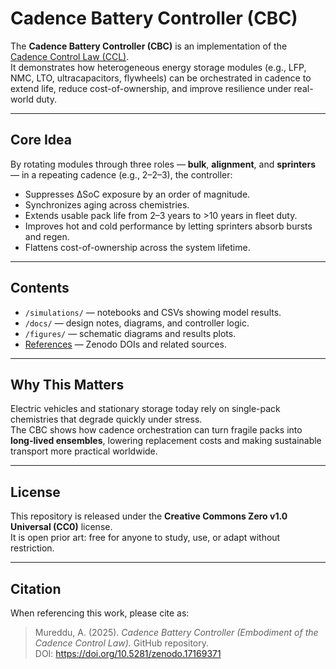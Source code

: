 # Cadence Battery Controller (CBC)

The **Cadence Battery Controller (CBC)** is an implementation of the [Cadence Control Law (CCL)](https://github.com/andrewmureddu/cadence-control-law).  
It demonstrates how heterogeneous energy storage modules (e.g., LFP, NMC, LTO, ultracapacitors, flywheels) can be orchestrated in cadence to extend life, reduce cost-of-ownership, and improve resilience under real-world duty.

---

## Core Idea
By rotating modules through three roles — **bulk**, **alignment**, and **sprinters** — in a repeating cadence (e.g., 2–2–3), the controller:

- Suppresses ΔSoC exposure by an order of magnitude.  
- Synchronizes aging across chemistries.  
- Extends usable pack life from 2–3 years to >10 years in fleet duty.  
- Improves hot and cold performance by letting sprinters absorb bursts and regen.  
- Flattens cost-of-ownership across the system lifetime.  

---

## Contents
- `/simulations/` — notebooks and CSVs showing model results.  
- `/docs/` — design notes, diagrams, and controller logic.  
- `/figures/` — schematic diagrams and results plots.  
- [References](references.md) — Zenodo DOIs and related sources.

---

## Why This Matters
Electric vehicles and stationary storage today rely on single-pack chemistries that degrade quickly under stress.  
The CBC shows how cadence orchestration can turn fragile packs into **long-lived ensembles**, lowering replacement costs and making sustainable transport more practical worldwide.

---

## License
This repository is released under the **Creative Commons Zero v1.0 Universal (CC0)** license.  
It is open prior art: free for anyone to study, use, or adapt without restriction.

---

## Citation
When referencing this work, please cite as:

> Mureddu, A. (2025). *Cadence Battery Controller (Embodiment of the Cadence Control Law).* GitHub repository.  
> DOI: https://doi.org/10.5281/zenodo.17169371

